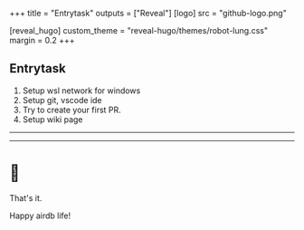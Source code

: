+++
title = "Entrytask"
outputs = ["Reveal"]
[logo]
src = "github-logo.png"

[reveal_hugo]
custom_theme = "reveal-hugo/themes/robot-lung.css"
margin = 0.2
+++

## Entrytask

1. Setup wsl network for windows
2. Setup git, vscode ide
3. Try to create your first PR.
4. Setup wiki page

--- 




---

# 🤗

That's it.

Happy airdb life!
